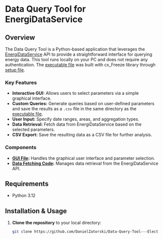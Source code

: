 # Data Query Tool for EnergiDataService

## Overview

The Data Query Tool is a Python-based application that leverages the [EnergiDataService](https://www.energidataservice.dk/) API to provide a straightforward interface for querying energy data. This tool runs locally on your PC and does not require any authentication.
The [executable file](https://github.com/DanielZatorski/Data-Query-Tool---Electricity-Spot-Price/blob/main/build/exe.win-amd64-3.12/Data%20Query%20Tool%20-%20Electricity%20Spot%20Price.exe) was built with cx_Freeze library through [setup file](https://github.com/DanielZatorski/Data-Query-Tool---Electricity-Spot-Price/blob/main/setup.py).

### Key Features
- **Interactive GUI:** Allows users to select parameters via a simple graphical interface.
- **Custom Queries:** Generate queries based on user-defined parameters and save the results as a `.csv` file in the same directory as the [executable file](https://github.com/DanielZatorski/Data-Query-Tool---Electricity-Spot-Price/blob/main/build/exe.win-amd64-3.12/Data%20Query%20Tool%20-%20Electricity%20Spot%20Price.exe).
- **User Input:** Specify date ranges, areas, and aggregation types.
- **Data Retrieval:** Fetch data from EnergiDataService based on the selected parameters.
- **CSV Export:** Save the resulting data as a CSV file for further analysis.


### Components
- **[GUI File](https://github.com/DanielZatorski/Data-Query-Tool---Electricity-Spot-Price/blob/main/gui.py):** Handles the graphical user interface and parameter selection.
- **[Data Fetching Code](https://github.com/DanielZatorski/Data-Query-Tool---Electricity-Spot-Price/blob/main/gui_feed.py):** Manages data retrieval from the EnergiDataService API.


## Requirements

- Python 3.12

## Installation & Usage

1. **Clone the repository** to your local directory:
   ```bash
   git clone https://github.com/DanielZatorski/Data-Query-Tool---Electricity-Spot-Price.git
